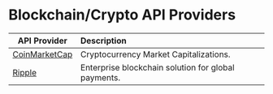 # Blockchain/Crypto API Providers

| API Provider	|      Description     	|
|----------	|:------	|
|<a href="https://coinmarketcap.com/api/" target="_blank" >CoinMarketCap</a>|Cryptocurrency Market Capitalizations.|
|<a href="https://data.ripple.com/" target="_blank" >Ripple</a>|Enterprise blockchain solution for global payments.|
